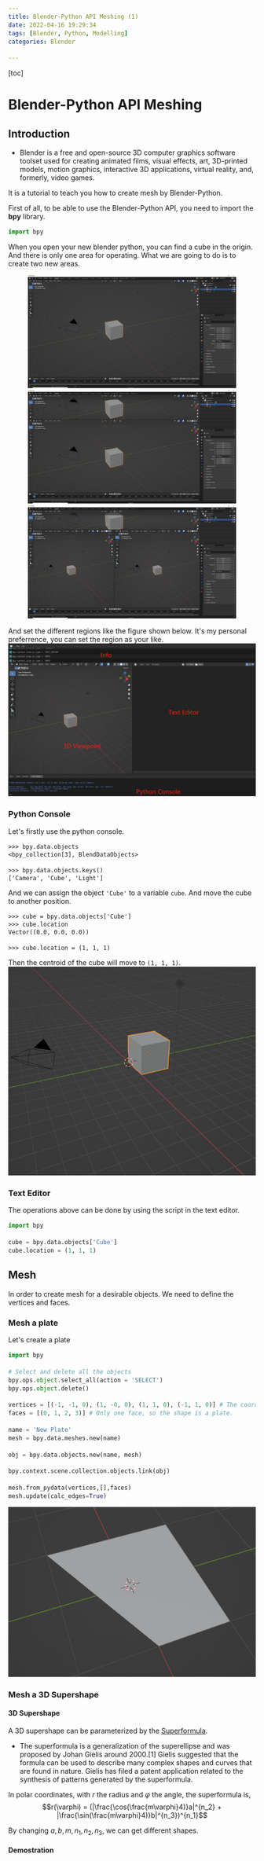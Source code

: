 ```yaml
---
title: Blender-Python API Meshing (1)
date: 2022-04-16 19:29:34
tags: [Blender, Python, Modelling]
categories: Blender

---
```

[toc]
# Blender-Python API Meshing
## Introduction
- Blender is a free and open-source 3D computer graphics software toolset used for creating animated films, visual effects, art, 3D-printed models, motion graphics, interactive 3D applications, virtual reality, and, formerly, video games.
  
It is a tutorial to teach you how to create mesh by Blender-Python.

First of all, to be able to use the Blender-Python API, you need to import the **bpy** library.

```python
import bpy
```

When you open your new blender python, you can find a cube in the origin. And there is only one area for operating. What we are going to do is to create two new areas. 
<figure>
<img src = 'https://raw.githubusercontent.com/HuJacobJiabao/HuJacobJiabao.github.io/main/blog/source/img/1.jpg'>
<img src = 'https://raw.githubusercontent.com/HuJacobJiabao/HuJacobJiabao.github.io/main/blog/source/img/2.jpg'>
<img src = 'https://raw.githubusercontent.com/HuJacobJiabao/HuJacobJiabao.github.io/main/blog/source/img/3.jpg'>
</figure>
And set the different regions like the figure shown below. It's my personal preferrence, you can set the region as your like. 
<img src = 'https://raw.githubusercontent.com/HuJacobJiabao/HuJacobJiabao.github.io/main/blog/source/img/5.jpg'>

### Python Console
Let's firstly use the python console.
```console
>>> bpy.data.objects
<bpy_collection[3], BlendDataObjects>

>>> bpy.data.objects.keys()
['Camera', 'Cube', 'Light']
```
And we can assign the object `'Cube'` to a variable `cube`. And move the cube to another position.
```console
>>> cube = bpy.data.objects['Cube']
>>> cube.location
Vector((0.0, 0.0, 0.0))

>>> cube.location = (1, 1, 1)
```
Then the centroid of the cube will move to `(1, 1, 1)`.
<img src = 'https://raw.githubusercontent.com/HuJacobJiabao/HuJacobJiabao.github.io/main/blog/source/img/6.jpg'>
### Text Editor
The operations above can be done by using the script in the text editor.
```python
import bpy

cube = bpy.data.objects['Cube']
cube.location = (1, 1, 1)
```

## Mesh

In order to create mesh for a desirable objects. We need to define the vertices and faces.

### Mesh a plate
Let's create a plate

```python
import bpy

# Select and delete all the objects
bpy.ops.object.select_all(action = 'SELECT')
bpy.ops.object.delete()

vertices = [(-1, -1, 0), (1, -0, 0), (1, 1, 0), (-1, 1, 0)] # The coordinates of different vertices
faces = [(0, 1, 2, 3)] # Only one face, so the shape is a plate.

name = 'New Plate'
mesh = bpy.data.meshes.new(name)

obj = bpy.data.objects.new(name, mesh)

bpy.context.scene.collection.objects.link(obj)

mesh.from_pydata(vertices,[],faces)
mesh.update(calc_edges=True)
```
<img src = 'https://raw.githubusercontent.com/HuJacobJiabao/HuJacobJiabao.github.io/main/blog/source/img/7.jpg'>

### Mesh a 3D Supershape
#### 3D Supershape
A 3D supershape can be parameterized by the [Superformula](https://en.wikipedia.org/wiki/Superformula#3D_plots).
- The superformula is a generalization of the superellipse and was proposed by Johan Gielis around 2000.[1] Gielis suggested that the formula can be used to describe many complex shapes and curves that are found in nature. Gielis has filed a patent application related to the synthesis of patterns generated by the superformula.

In polar coordinates, with $r$ the radius and $\varphi$ the angle, the superformula is,
$$r(\varphi) = (|\frac{\cos(\frac{m\varphi}4)}a|^{n_2} + |\frac{\sin(\frac{m\varphi}4)}b|^{n_3})^{n_1}$$

By changing $a, b, m, n_1, n_2, n_3$, we can get different shapes.
#### Demostration
